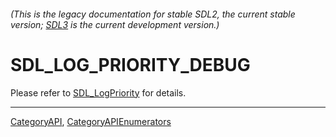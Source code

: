 ###### (This is the legacy documentation for stable SDL2, the current stable version; [SDL3](https://wiki.libsdl.org/SDL3/) is the current development version.)
# SDL_LOG_PRIORITY_DEBUG

Please refer to [SDL_LogPriority](SDL_LogPriority) for details.

----
[CategoryAPI](CategoryAPI), [CategoryAPIEnumerators](CategoryAPIEnumerators)

